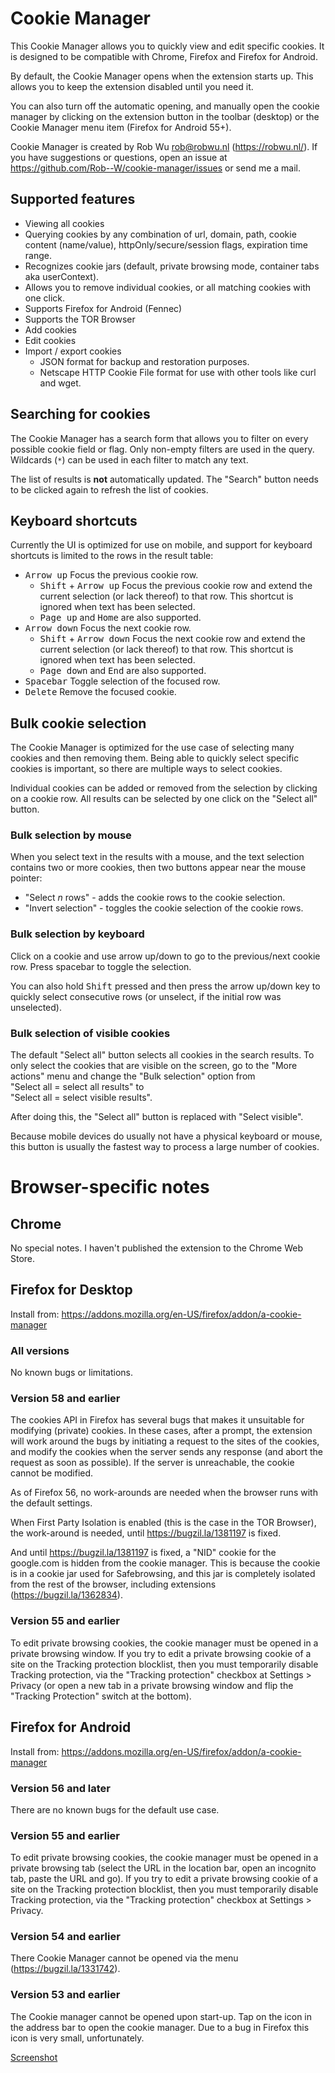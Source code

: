 # Cookie Manager

This Cookie Manager allows you to quickly view and edit specific cookies.
It is designed to be compatible with Chrome, Firefox and Firefox for Android.

By default, the Cookie Manager opens when the extension starts up. This allows
you to keep the extension disabled until you need it.

You can also turn off the automatic opening, and manually open the cookie
manager by clicking on the extension button in the toolbar (desktop) or the
Cookie Manager menu item (Firefox for Android 55+).

Cookie Manager is created by Rob Wu <rob@robwu.nl> (https://robwu.nl/).
If you have suggestions or questions, open an issue at https://github.com/Rob--W/cookie-manager/issues or send me a mail.

## Supported features

- Viewing all cookies
- Querying cookies by any combination of url, domain, path, cookie content (name/value), httpOnly/secure/session flags, expiration time range.
- Recognizes cookie jars (default, private browsing mode, container tabs aka userContext).
- Allows you to remove individual cookies, or all matching cookies with one click.
- Supports Firefox for Android (Fennec)
- Supports the TOR Browser
- Add cookies
- Edit cookies
- Import / export cookies
  - JSON format for backup and restoration purposes.
  - Netscape HTTP Cookie File format for use with other tools like curl and wget.


## Searching for cookies
The Cookie Manager has a search form that allows you to filter on every possible
cookie field or flag. Only non-empty filters are used in the query.
Wildcards (`*`) can be used in each filter to match any text.

The list of results is **not** automatically updated. The "Search" button needs
to be clicked again to refresh the list of cookies.


## Keyboard shortcuts

Currently the UI is optimized for use on mobile, and support for keyboard shortcuts is limited to
the rows in the result table:

- <kbd>Arrow up</kbd> Focus the previous cookie row.
  * <kbd>Shift</kbd> + <kbd>Arrow up</kbd> Focus the previous cookie row and
    extend the current selection (or lack thereof) to that row.
    This shortcut is ignored when text has been selected.
  * <kbd>Page up</kbd> and <kbd>Home</kbd> are also supported.
- <kbd>Arrow down</kbd> Focus the next cookie row.
  * <kbd>Shift</kbd> + <kbd>Arrow down</kbd> Focus the next cookie row and
    extend the current selection (or lack thereof) to that row.
    This shortcut is ignored when text has been selected.
  * <kbd>Page down</kbd> and <kbd>End</kbd> are also supported.
- <kbd>Spacebar</kbd> Toggle selection of the focused row.
- <kbd>Delete</kbd> Remove the focused cookie.


## Bulk cookie selection
The Cookie Manager is optimized for the use case of selecting many cookies and
then removing them. Being able to quickly select specific cookies is important,
so there are multiple ways to select cookies.

Individual cookies can be added or removed from the selection by clicking on a
cookie row. All results can be selected by one click on the "Select all" button.

### Bulk selection by mouse
When you select text in the results with a mouse, and the text selection
contains two or more cookies, then two buttons appear near the mouse pointer:

- "Select *n* rows" - adds the cookie rows to the cookie selection.
- "Invert selection" - toggles the cookie selection of the cookie rows.

### Bulk selection by keyboard
Click on a cookie and use arrow up/down to go to the previous/next cookie row.
Press spacebar to toggle the selection.

You can also hold <kbd>Shift</kbd> pressed and then press the arrow up/down
key to quickly select consecutive rows (or unselect, if the initial row was
unselected).

### Bulk selection of visible cookies
The default "Select all" button selects all cookies in the search results.
To only select the cookies that are visible on the screen, go to the
"More actions" menu and change the "Bulk selection" option from  
"Select all = select all results" to  
"Select all = select visible results".

After doing this, the "Select all" button is replaced with "Select visible".

Because mobile devices do usually not have a physical keyboard or mouse, this
button is usually the fastest way to process a large number of cookies.


# Browser-specific notes
## Chrome
No special notes. I haven't published the extension to the Chrome Web Store.

## Firefox for Desktop
Install from: https://addons.mozilla.org/en-US/firefox/addon/a-cookie-manager

### All versions

No known bugs or limitations.

### Version 58 and earlier
The cookies API in Firefox has several bugs that makes it unsuitable for
modifying (private) cookies. In these cases, after a prompt, the extension will
work around the bugs by initiating a request to the sites of the cookies, and
modify the cookies when the server sends any response (and abort the request as
soon as possible).
If the server is unreachable, the cookie cannot be modified.

As of Firefox 56, no work-arounds are needed when the browser runs with the
default settings.

When First Party Isolation is enabled (this is the case in the TOR Browser),
the work-around is needed, until https://bugzil.la/1381197 is fixed.

And until https://bugzil.la/1381197 is fixed, a "NID" cookie for the google.com
is hidden from the cookie manager. This is because the cookie is in a cookie jar
used for Safebrowsing, and this jar is completely isolated from the rest of the
browser, including extensions (https://bugzil.la/1362834).

### Version 55 and earlier
To edit private browsing cookies, the cookie manager must be opened in a private
browsing window. If you try to edit a private browsing cookie of a
site on the Tracking protection blocklist, then you must temporarily disable
Tracking protection, via the "Tracking protection" checkbox at Settings >
Privacy (or open a new tab in a private browsing window and flip the
"Tracking Protection" switch at the bottom).

## Firefox for Android
Install from: https://addons.mozilla.org/en-US/firefox/addon/a-cookie-manager

### Version 56 and later
There are no known bugs for the default use case.

### Version 55 and earlier
To edit private browsing cookies, the cookie manager must be opened in a
private browsing tab (select the URL in the location bar, open an incognito
tab, paste the URL and go). If you try to edit a private browsing cookie of a
site on the Tracking protection blocklist, then you must temporarily disable
Tracking protection, via the "Tracking protection" checkbox at Settings >
Privacy.

### Version 54 and earlier
There Cookie Manager cannot be opened via the menu (https://bugzil.la/1331742).

### Version 53 and earlier
The Cookie manager cannot be opened upon start-up. Tap on the icon in the
address bar to open the cookie manager. Due to a bug in Firefox this icon is
very small, unfortunately.

[Screenshot](https://addons.cdn.mozilla.net/user-media/previews/full/183/183935.png)

